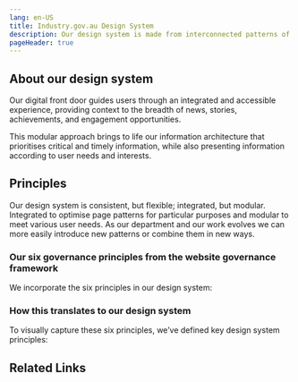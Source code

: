 ```yaml
---
lang: en-US
title: Industry.gov.au Design System
description: Our design system is made from interconnected patterns of repeating elements that combine to create a cohesive experience.  
pageHeader: true
---
```


## About our design system

<p class="h4 fw-normal">Our digital front door guides users through an integrated and accessible experience, providing context to the breadth of news, stories, achievements, and engagement opportunities.</p>

<p class="h4 fw-normal mb-4">This modular approach brings to life our information architecture that prioritises critical and timely information, while also presenting information according to user needs and interests.</p>

<Cards :contents="[
{ title: 'Foundations', linkUrl: '/foundations', linkText: 'Visit Page', text: 'These are our visual styles to create the look and feel of our department’s interconnected web presence.' },
{ title: 'Components', linkUrl: '/components', linkText: 'Visit Page', text: 'Components are reusable patterns for our content types. They are building blocks that come together to create modular page patterns.' },
{ title: 'Page Patterns', linkUrl: '/page-patterns', linkText: 'Visit Page', text: 'These are distinct layouts that help to present information in order of timeliness and relevance, and to aid content discovery.' }
]"/>

## Principles

Our design system is consistent, but flexible; integrated, but modular. Integrated to optimise page patterns for particular purposes and modular to meet various user needs. As our department and our work evolves we can more easily introduce new patterns or combine them in new ways.

### Our six governance principles from the website governance framework

We incorporate the six principles in our design system:

<BigList :list="[
    'Information integrity',
    'Content management',
    'User focus',
    'Digital first',
    'Accessibility',
    'Readability'
]"/>

### How this translates to our design system

To visually capture these six principles, we’ve defined key design system principles:

<Columns :contents="[
{ title: 'People First', text: 'Our UI has no needless parts. Each element contributes to an accessible, scalable experience.<br/><br/>We place critical information in the use\'s focus and guide them with hierarchy and curation, using intuitive text styles, interactions, component designs, and page patterns.' },
{ title: 'Interconnected', text: 'Our design system connects relevant, topic-based content with contextual navigation patterns and integrated hierarchy.<br/><br/>Hub, topic and sub-topic pages relate content and allow users to self-select, drill further into information, and discover interests along the way.' },
{ title: 'Transparent', text: 'Our page patterns emphasise critical information, then contextually weave in news, publications, and events.<br/><br/>We curate related content through modular cards and offer users intuitive navigation patterns to search for and explore topics of interest.' },
]"/>

## Related Links

<RowLinkList :list="[
    {
        text: 'Australian Government style manual',
        linkUrl: 'https://www.stylemanual.gov.au/writing-and-designing-content/findable-content/how-people-find-information',
        linkText: 'How people find information',
        linkExternal: true
    }
]" />
